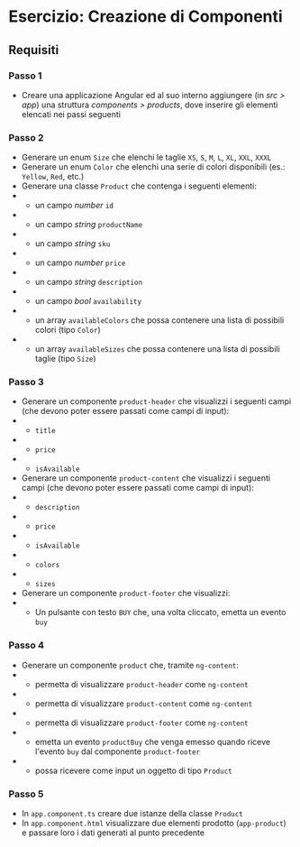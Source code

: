 # Esercizio: Creazione di Componenti

## Requisiti

### Passo 1
* Creare una applicazione Angular ed al suo interno aggiungere (in _src > app_) una struttura _components > products_, dove inserire gli elementi elencati nei passi seguenti

### Passo 2

* Generare un enum `Size` che elenchi le taglie `XS`, `S`, `M`, `L`, `XL`, `XXL`, `XXXL`
* Generare un enum `Color` che elenchi una serie di colori disponibili (es.: `Yellow`, `Red`, etc.)
* Generare una classe `Product` che contenga i seguenti elementi:
* * un campo _number_ `id`
* * un campo _string_ `productName`
* * un campo _string_ `sku`
* * un campo _number_ `price`
* * un campo _string_ `description`
* * un campo _bool_ `availability`
* * un array `availableColors` che possa contenere una lista di possibili colori (tipo `Color`) 
* * un array `availableSizes` che possa contenere una lista di possibili taglie (tipo `Size`) 

### Passo 3

* Generare un componente `product-header` che visualizzi i seguenti campi (che devono poter essere passati come campi di input):
* * `title`
* * `price`
* * `isAvailable`
* Generare un componente `product-content` che visualizzi i seguenti campi (che devono poter essere passati come campi di input):
* * `description`
* * `price`
* * `isAvailable`
* * `colors`
* * `sizes`
* Generare un componente `product-footer` che visualizzi:
* * Un pulsante con testo `BUY` che, una volta cliccato, emetta un evento `buy`

### Passo 4

* Generare un componente `product` che, tramite `ng-content`:
* * permetta di visualizzare `product-header` come `ng-content`
* * permetta di visualizzare `product-content` come `ng-content`
* * permetta di visualizzare `product-footer` come `ng-content`
* * emetta un evento `productBuy` che venga emesso quando riceve l'evento `buy` dal componente `product-footer`
* * possa ricevere come input un oggetto di tipo `Product`

### Passo 5

* In `app.component.ts` creare due istanze della classe `Product`
* In `app.component.html` visualizzare due elementi prodotto (`app-product`) e passare loro i dati generati al punto precedente 